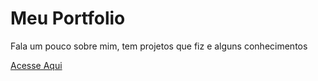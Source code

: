 # Meu Portfolio

Fala um pouco sobre mim, tem projetos que fiz e alguns conhecimentos

<a href="https://carlosianrs.github.io/Portfolio/">Acesse Aqui</a>
